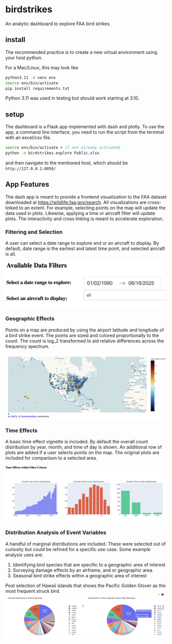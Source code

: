 # birdstrikes
An analytic dashboard to explore FAA bird strikes.

## install

The recommended practice is to create a new virtual environment using your host python. 

For a Mac/Linux, this may look like

```bash
python3.11 -m venv env
source env/bin/activate
pip install requirements.txt
```

Python 3.11 was used in testing but should work starting at 3.10. 

## setup

The dashboard is a Flask app implemented with dash and plotly. To use the app, a command line interface, you need to run the script from the terminal with an excel/csv file. 

```bash
source env/bin/activate # if not already activated
python -m birdstrikes.explore Public.xlsx
```

and then navigate to the mentioned host, which should be `http://127.0.0.1:8050/`

## App Features

The dash app is meant to provide a frontend visualization to the FAA dataset downloaded at https://wildlife.faa.gov/search. All visualizations are cross-linked to an extent. For example, selecting points on the map will update the data used in plots. Likewise, applying a time or aircraft filter will update plots. The interactivity and cross linking is meant to accelerate exploration.  

### Filtering and Selection

A user can select a date range to explore and or an aircraft to display. By default, date range is the earliest and latest time point, and selected aircraft is all. 

![alt text](image.png)

### Geographic Effects

Points on a map are produced by using the airport latitude and longitude of a bird strike event. The points are sized and colored proportionally to the count. The count is log_2 transformed to aid relative differences across the frequency spectrum. 

![alt text](image-2.png)

### Time Effects

A basic time effect vignette is included. By default the overall count distribution by year, month, and time of day is shown. An additional row of plots are added if a user selects points on the map. The original plots are included for comparison to a selected area. 

![alt text](image-1.png)

### Distribution Analysis of Event Variables

A handful of marginal distributions are included. These were selected out of curiosity but could be refined for a specific use case. Some example analysis uses are: 
1. Identifying bird species that are specific to a geographic area of interest
2. Surveying damage effects by an airframe, and or geographic area. 
3. Seasonal bird strike effects within a geographic area of interest

Post selection of Hawaii islands that shows the Pacific Golden Glover as the most frequent struck bird. 
![alt text](image-3.png)